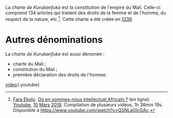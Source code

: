 <!-- TITLE: Charte de Kurukanfuka / Constitution du Mali -->
<!-- SUBTITLE: Présentation de la Charte De Kurukanfuka -->

La *charte de Kurukanfuka* est la constitution de l'empire du Mali. Celle-ci comprend 134 articles qui traitent des droits de la femme et de l'homme, du respect de la nature, etc.[^1].
Cette charte a été créée en [1236](/histoire/date/calendrier-gregorien/par-annee/1236).

# Autres dénominations
La *charte de Kurukanfuka* est aussi dénomée :
* charte du Mali ;
* constitution du Mali ;
* première déclaration des droits de l'homme.

[video](https://www.youtube.com/watch?v=K_tzzRnGzsY){.youtube}



[^1]: [Fara Ekolo](https://www.youtube.com/channel/UC6-IxpEVchmoKRXDl9fMxrw). [Où en sommes-nous intellectuel Africain ?](https://www.youtube.com/watch?v=QSNLaGlcGAc) (en ligne). [Youtube](https://www.youtube.com), [10](/histoire/date/calendrier-gregorien/par-jour/10) [Mars](/histoire/date/calendrier-gregorien/par-mois/mars) [2018](/histoire/date/calendrier-gregorien/par-annee/2018). Compilation de plusieurs vidéos, 1h 36min 19s. Disponible à https://www.youtube.com/watch?v=QSNLaGlcGAc.